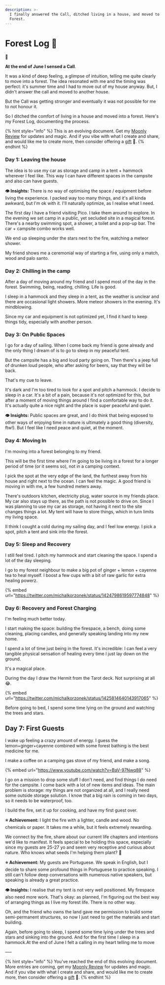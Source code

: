 ```yaml
---
description: >-
  I finally answered the Call, ditched living in a house, and moved to a Magical
  Forest.
---
```


# Forest Log 🌳

🌳

**At the end of June I sensed a Call**.

It was a kind of deep feeling, a glimpse of intuition, telling me quite clearly to move into a forest. The idea resonated with me and the timing was perfect: it's summer time and I had to move out of my house anyway. But, I didn't answer the call and moved to another house.

But the Call was getting stronger and eventually it was not possible for me to not honour it.

So I ditched the comfort of living in a house and moved into a forest. Here's my Forest Log, documenting the process.

{% hint style="info" %}
This is an evolving document. Get my [Moonly Review](https://mindjuggling.substack.com) for updates and magic. And if you vibe with what I create and share, and would like me to create more, then consider offering a [gift](https://buymeacoffee.com/michalkorzonek) 💚.
{% endhint %}

### Day 1: Leaving the house

The idea is to use my car as storage and camp in a tent + hammock wherever I feel like. This way I can have different spaces in the campsite and also can have guests.

**👁 Insights:** There is no way of optimising the space / equipment before living the experience. I packed way too many things, and it's all kinda awkward, but I'm ok with it. I'll naturally optimize, as I realise what I need.

The first day I have a friend visiting Pico. I take them around to explore. In the evening we set camp in a public, yet secluded site in a magical forest. There's a nearby swimming spot, a shower, a toilet and a pop-up bar. The car + campsite combo works well.

We end up sleeping under the stars next to the fire, watching a meteor shower.

My friend shows me a ceremonial way of starting a fire, using only a match, wood and palo santo.

### Day 2: Chilling in the camp

After a day of moving around my friend and I spend most of the day in the forest. Swimming, being, reading, chilling. Life is good.

I sleep in a hammock and they sleep in a tent, as the weather is unclear and there are occasional light showers. More meteor showers in the evening. It's mindblowing.

Since my car and equipment is not optimized yet, I find it hard to keep things tidy, especially with another person.

### Day 3: On Public Spaces

I go for a day of sailing. When I come back my friend is gone already and the only thing I dream of is to go to sleep in my peaceful tent.

But the campsite has a big and loud party going on. Then there's a jeep full of drunken loud people, who after asking for beers, say that they will be back.

That's my cue to leave.

It's dark and I'm too tired to look for a spot and pitch a hammock. I decide to sleep in a car. It's a bit of a pain, because it's not optimized for this, but after a moment of moving things around I find a comfortable way to do it. It's actually quite a nice night and the place is super peaceful and quiet.

**👁 Insights:** Public spaces are great, and I do think that being exposed to other ways of enjoying time in nature is ultimately a good thing \(diversity, ftw!\). But I feel like I need peace and quiet, at the moment.

### Day 4: Moving In

I'm moving into a forest belonging to my friend.

This will be the first time where I'm going to be living in a forest for a longer period of time \(or it seems so\), not in a camping context.

I pick the spot at the very edge of the land, the furthest away from his house and right next to the ocean. I can feel the magic. A good friend is moving in with me, a few hundred meters away.

There's outdoors kitchen, electricity plug, water source in my friends place. My car also stays up there, as the path is not possible to drive on. Since I was planning to use my car as storage, not having it next to the site changes things a lot. My tent will have to store things, which in turn limits my living space.

II think I cought a cold during my sailing day, and I feel low energy. I pick a spot, pitch a tent and sink into the forest.

### Day 5: Sleep and Recovery

I still feel tired. I pitch my hammock and start cleaning the space. I spend a lot of the day sleeping.

I go to my forest neighbour to make a big pot of ginger + lemon + cayenne tea to heal myself. I boost a few cups with a bit of raw garlic for extra healing powerz.

{% embed url="https://twitter.com/michalkorzonek/status/1424798619597774848" %}

### Day 6: Recovery and Forest Charging

I'm feeling much better today.

I start making the space: building the firespace, a bench, doing some cleaning, placing candles, and generally speaking landing into my new home.

I spend a lot of time just being in the forest. It's incredible: I can feel a very tangible physical sensation of healing every time I just lay down on the ground.

It's a magical place.

During the day I draw the Hermit from the Tarot deck. Not surprising at all 😂.

{% embed url="https://twitter.com/michalkorzonek/status/1425814640143917065" %}

Before going to bed, I spend some time lying on the ground and watching the trees and stars.

## Day 7: First Guests

I wake up feeling a crazy amount of energy. I guess the lemon+ginger+cayenne combined with some forest bathing is the best medicine for me.

I make a coffee on a camping gas stove of my friend, and make a song.

{% embed url="https://www.youtube.com/watch?v=BaV-97Nwq88" %}

I go on a mission to drop some stuff I don't need, and find things I do need for the campsite. I come back with a lot of new items and ideas. The main problem is storage: my things are not organized at all, and I really need some outside storage solution. I know that a big rain is coming in two days, so it needs to be waterproof, too.

I build the fire, set it up for cooking, and have my first guest over.

**⭐️ Achievement:** I light the fire with a lighter, candle and wood. No chemicals or paper. It takes me a while, but it feels extremely rewarding.

We connect by the fire, share about our current life chapters and intentions we'd like to manifest. It feels special to be holding this space, especially since my guests are 25-27 yo and seem very receptive and curious about nature. Who knows what seeds I'm helping them plant? 🌱

**⭐️ Achievement:** My guests are Portuguese. We speak in English, but I decide to share some profound things in Portuguese to practice speaking. I still can't follow deep conversations with numerous native speakers, but speaking is already a great practice.

**👁 Insights:** I realise that my tent is not very well positioned. My firespace also need more work. That's okay: as planned, I'm figuring out the best way of arranging things as I live my forest life. There is no other way.

Oh, and the friend who owns the land gave me permission to build some semi-permanent structures, so now I just need to get the materials and start building.

Again, before going to sleep, I spend some time lying under the trees and stars and sinking into the ground. And for the first time I sleep in a hammock.At the end of June I felt a calling in my heart telling me to move



–––

{% hint style="info" %}
You've reached the end of this evolving document. More entries are coming, get my  [Moonly Review](https://mindjuggling.substack.com) for updates and magic. And if you vibe with what I create and share, and would like me to create more, then consider offering a [gift](https://buymeacoffee.com/michalkorzonek) 💚.
{% endhint %}

